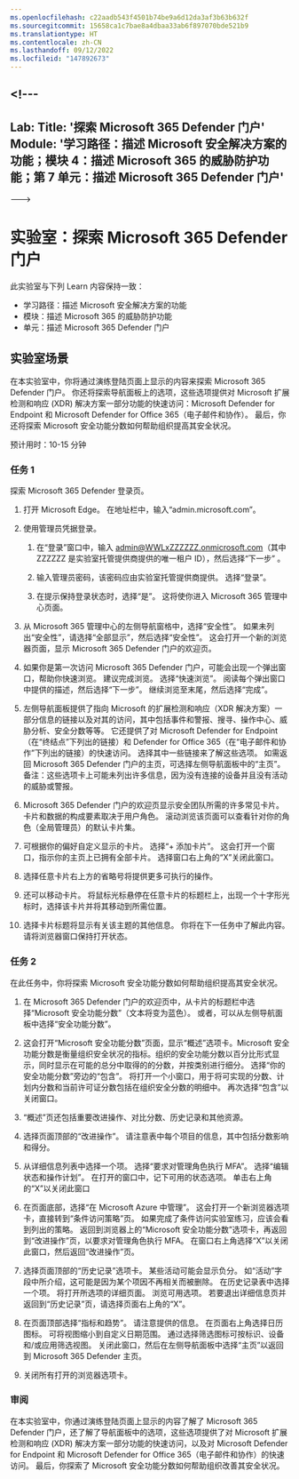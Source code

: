 ```yaml
---
ms.openlocfilehash: c22aadb543f4501b74be9a6d12da3af3b63b632f
ms.sourcegitcommit: 15658ca1c7bae8a4dbaa33ab6f897070bde521b9
ms.translationtype: HT
ms.contentlocale: zh-CN
ms.lasthandoff: 09/12/2022
ms.locfileid: "147892673"
---
```

<a name="---"></a><!---
---
Lab: Title: '探索 Microsoft 365 Defender 门户' Module: '学习路径：描述 Microsoft 安全解决方案的功能；模块 4：描述 Microsoft 365 的威胁防护功能；第 7 单元：描述 Microsoft 365 Defender 门户'
---
--->

# <a name="lab-explore-the-microsoft-365-defender-portal"></a>实验室：探索 Microsoft 365 Defender 门户

此实验室与下列 Learn 内容保持一致：

- 学习路径：描述 Microsoft 安全解决方案的功能
- 模块：描述 Microsoft 365 的威胁防护功能
- 单元：描述 Microsoft 365 Defender 门户

## <a name="lab-scenario"></a>实验室场景

在本实验室中，你将通过演练登陆页面上显示的内容来探索 Microsoft 365 Defender 门户。 你还将探索导航面板上的选项，这些选项提供对 Microsoft 扩展检测和响应 (XDR) 解决方案一部分功能的快速访问：Microsoft Defender for Endpoint 和 Microsoft Defender for Office 365（电子邮件和协作）。  最后，你还将探索 Microsoft 安全功能分数如何帮助组织提高其安全状况。

预计用时：10-15 分钟

### <a name="task-1"></a>任务 1

探索 Microsoft 365 Defender 登录页。

1. 打开 Microsoft Edge。 在地址栏中，输入“admin.microsoft.com”。

1. 使用管理员凭据登录。
    1. 在“登录”窗口中，输入 admin@WWLxZZZZZZ.onmicrosoft.com（其中 ZZZZZZ 是实验室托管提供商提供的唯一租户 ID），然后选择“下一步” 。

    1. 输入管理员密码，该密码应由实验室托管提供商提供。 选择“登录”。
    1. 在提示保持登录状态时，选择“是”。 这将使你进入 Microsoft 365 管理中心页面。

1. 从 Microsoft 365 管理中心的左侧导航窗格中，选择“安全性”。  如果未列出“安全性”，请选择“全部显示”，然后选择“安全性”。  这会打开一个新的浏览器页面，显示 Microsoft 365 Defender 门户的欢迎页。  

1. 如果你是第一次访问 Microsoft 365 Defender 门户，可能会出现一个弹出窗口，帮助你快速浏览。  建议完成浏览。  选择“快速浏览”。  阅读每个弹出窗口中提供的描述，然后选择“下一步”。 继续浏览至末尾，然后选择“完成”。

1. 左侧导航面板提供了指向 Microsoft 的扩展检测和响应（XDR 解决方案）一部分信息的链接以及对其的访问，其中包括事件和警报、搜寻、操作中心、威胁分析、安全分数等等。  它还提供了对 Microsoft Defender for Endpoint（在“终结点”下列出的链接）和 Defender for Office 365（在“电子邮件和协作”下列出的链接）的快速访问。  选择其中一些链接来了解这些选项。   如需返回 Microsoft 365 Defender 门户的主页，可选择左侧导航面板中的“主页”。  备注：这些选项卡上可能未列出许多信息，因为没有连接的设备并且没有活动的威胁或警报。

1. Microsoft 365 Defender 门户的欢迎页显示安全团队所需的许多常见卡片。 卡片和数据的构成要素取决于用户角色。 滚动浏览该页面可以查看针对你的角色（全局管理员）的默认卡片集。

1. 可根据你的偏好自定义显示的卡片。  选择“+ 添加卡片”。 这会打开一个窗口，指示你的主页上已拥有全部卡片。  选择窗口右上角的“X”关闭此窗口。

1. 选择任意卡片右上方的省略号将提供更多可执行的操作。  

1. 还可以移动卡片。 将鼠标光标悬停在任意卡片的标题栏上，出现一个十字形光标时，选择该卡片并将其移动到所需位置。

1. 选择卡片标题将显示有关该主题的其他信息。 你将在下一任务中了解此内容。  请将浏览器窗口保持打开状态。

### <a name="task-2"></a>任务 2

在此任务中，你将探索 Microsoft 安全功能分数如何帮助组织提高其安全状况。

1. 在 Microsoft 365 Defender 门户的欢迎页中，从卡片的标题栏中选择“Microsoft 安全功能分数”（文本将变为蓝色）。  或者，可以从左侧导航面板中选择“安全功能分数”。

1. 这会打开“Microsoft 安全功能分数”页面，显示“概述”选项卡。Microsoft 安全功能分数是衡量组织安全状况的指标。组织的安全功能分数以百分比形式显示，同时显示在可能的总分中取得的的分数，并按类别进行细分。 选择“你的安全功能分数”旁边的“包含”。  将打开一个小窗口，用于将可实现的分数、计划内分数和当前许可证分数包括在组织安全分数的明细中。  再次选择“包含”以关闭窗口。

1. “概述”页还包括重要改进操作、对比分数、历史记录和其他资源。

1. 选择页面顶部的“改进操作”。  请注意表中每个项目的信息，其中包括分数影响和得分。  

1. 从详细信息列表中选择一个项。  选择“要求对管理角色执行 MFA”。  选择“编辑状态和操作计划”。  在打开的窗口中，记下可用的状态选项。 单击右上角的“X”以关闭此窗口

1. 在页面底部，选择“在 Microsoft Azure 中管理”。  这会打开一个新浏览器选项卡，直接转到“条件访问策略”页。  如果完成了条件访问实验室练习，应该会看到列出的策略。 返回到浏览器上的“Microsoft 安全功能分数”选项卡，再返回到“改进操作”页，以要求对管理角色执行 MFA。 在窗口右上角选择“X”以关闭此窗口，然后返回“改进操作”页。

1. 选择页面顶部的“历史记录”选项卡。  某些活动可能会显示负分。  如“活动”字段中所介绍，这可能是因为某个项因不再相关而被删除。  在历史记录表中选择一个项。  将打开所选项的详细页面。  浏览可用选项。  若要退出详细信息页并返回到“历史记录”页，请选择页面右上角的“X”。

1. 在页面顶部选择“指标和趋势”。  请注意提供的信息。  在页面右上角选择日历图标。  可将视图缩小到自定义日期范围。  通过选择筛选图标可按标识、设备和/或应用筛选视图。  关闭此窗口，然后在左侧导航面板中选择“主页”以返回到 Microsoft 365 Defender 主页。

1. 关闭所有打开的浏览器选项卡。

### <a name="review"></a>审阅

在本实验室中，你通过演练登陆页面上显示的内容了解了 Microsoft 365 Defender 门户，还了解了导航面板中的选项，这些选项提供了对 Microsoft 扩展检测和响应 (XDR) 解决方案一部分功能的快速访问，以及对 Microsoft Defender for Endpoint 和 Microsoft Defender for Office 365（电子邮件和协作）的快速访问。  最后，你探索了 Microsoft 安全功能分数如何帮助组织改善其安全状况。

